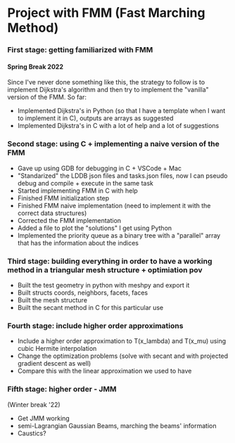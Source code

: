 # Project with FMM (Fast Marching Method)

### First stage: getting familiarized with FMM
#### Spring Break 2022
Since I've never done something like this, the strategy to follow is to implement Dijkstra's algorithm and then try to implement the "vanilla" version of the FMM. So far:

   - Implemented Dijkstra's in Python (so that I have a template when I want to implement it in C), outputs are arrays as suggested
   - Implemented Dijkstra's in C with a lot of help and a lot of suggestions

### Second stage: using C + implementing a naive version of the FMM
   - Gave up using GDB for debugging in C + VSCode + Mac
   - "Standarized" the LDDB json files and tasks.json files, now I can pseudo debug and compile + execute in the same task
   - Started implementing FMM in C with help
   - Finished FMM initialization step
   - Finished FMM naive implementation (need to implement it with the correct data structures)
   - Corrected the FMM implementation
   - Added a file to plot the "solutions" I get using Python
   - Implemented the priority queue as a binary tree with a "parallel" array that has the information about the indices

### Third stage: building everything in order to have a working method in a triangular mesh structure + optimiation pov
   - Built the test geometry in python with meshpy and export it
   - Built structs coords, neighbors, facets, faces
   - Built the mesh structure
   - Built the secant method in C for this particular use

### Fourth stage: include higher order approximations
   - Include a higher order approximation to T(x_lambda) and T(x_mu) using cubic Hermite interpolation
   - Change the optimization problems (solve with secant and with projected gradient descent as well)
   - Compare this with the linear approximation we used to have

### Fifth stage: higher order - JMM
   (Winter break '22)
   - Get JMM working
   - semi-Lagrangian Gaussian Beams, marching the beams' information
   - Caustics?
